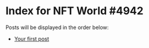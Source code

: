 # Index for NFT World #4942
Posts will be displayed in the order below:

- [Your first post](./001-first.md)

